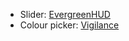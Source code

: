 - Slider: [EvergreenHUD](https://github.com/isXander/EvergreenHUD)
- Colour picker: [Vigilance](https://github.com/Sk1erLLC/Vigilance)